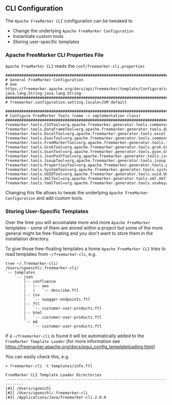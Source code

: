 ## CLI Configuration
 
The `Apache FreeMarker CLI` configuration can be tweaked to

* Change the underlying `Apache FreeMarker Configuration`
* Instantiate custom tools
* Storing user-specific templates 

### Apache FreeMarker CLI Properties File

`Apache FreeMarker CLI` reads the `conf/freemarker-cli.properties`

```
#############################################################################
# General FreeMarker Configuration
# See https://freemarker.apache.org/docs/api/freemarker/template/Configuration.html#setSetting-java.lang.String-java.lang.String-
#############################################################################
# freemarker.configuration.setting.locale=JVM default

#############################################################################
# Configure FreeMarker Tools (name -> implementation class)
#############################################################################
freemarker.tools.CSVTool=org.apache.freemarker.generator.tools.commonscsv.CommonsCSVTool
freemarker.tools.DataFrameTool=org.apache.freemarker.generator.tools.dataframe.DataFrameTool
freemarker.tools.ExcelTool=org.apache.freemarker.generator.tools.excel.ExcelTool
freemarker.tools.ExecTool=org.apache.freemarker.generator.tools.commonsexec.CommonsExecTool
freemarker.tools.FreeMarkerTool=org.apache.freemarker.generator.tools.freemarker.FreeMarkerTool
freemarker.tools.GrokTool=org.apache.freemarker.generator.tools.grok.GrokTool
freemarker.tools.GsonTool=org.apache.freemarker.generator.tools.gson.GsonTool
freemarker.tools.JsonPathTool=org.apache.freemarker.generator.tools.jsonpath.JsonPathTool
freemarker.tools.JsoupTool=org.apache.freemarker.generator.tools.jsoup.JsoupTool
freemarker.tools.PropertiesTool=org.apache.freemarker.generator.tools.properties.PropertiesTool
freemarker.tools.SystemTool=org.apache.freemarker.generator.tools.system.SystemTool
freemarker.tools.UUIDTool=org.apache.freemarker.generator.tools.uuid.UUIDTool
freemarker.tools.XmlTool=org.apache.freemarker.generator.tools.xml.XmlTool
freemarker.tools.YamlTool=org.apache.freemarker.generator.tools.snakeyaml.SnakeYamlTool
```

Changing this file allows to tweak the underlying `Apache FreeMarker Configuration` and add custom tools.

### Storing User-Specific Templates

Over the time you will accumalate more and more `Apache FreeMarker` templates - some of them are stored within a project but some of the more general might be free-floating and you don't want to store them in the installation directory.

To give those free-floating templates a home `Apache FreeMarker CLI` tries to read templates from `~/freemarker-cli`, e.g.

```
tree ~/.freemarker-cli/
/Users/sgoeschl/.freemarker-cli/
`-- templates
    `-- json
        |-- confluence
        |   |-- aws
        |   |   `-- describe.ftl
        |-- csv
        |   `-- swagger-endpoints.ftl
        |-- ftl
        |   `-- customer-user-products.ftl
        |-- html
        |   `-- customer-user-products.ftl
        `-- md
            `-- customer-user-products.ftl
```

If a  `~/freemarker-cli` is found it will be automatically added to the `FreeMarker Template Loader` (for more information see https://freemarker.apache.org/docs/pgui_config_templateloading.html)

You can easily check this, e.g.  

```
> freemarker-cli -t templates/info.ftl

FreeMarker CLI Template Loader Directories
------------------------------------------------------------------------------
[#1] /Users/sgoeschl
[#2] /Users/sgoeschl/.freemarker-cli
[#3] /Applications/Java/freemarker-cli-2.0.0
``` 
